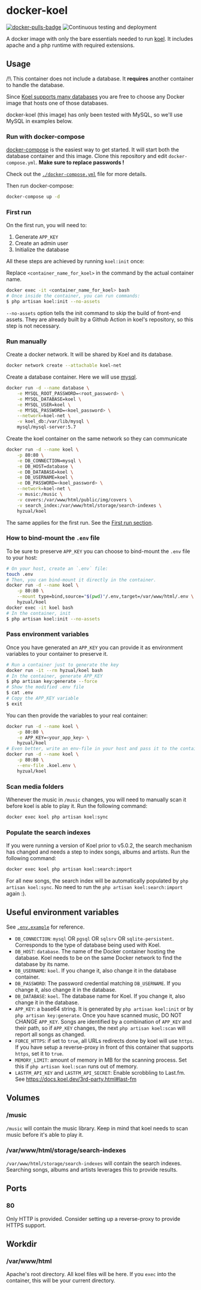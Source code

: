 docker-koel
===========

[![docker-pulls-badge]][docker-hub] ![Continuous testing and deployment](https://github.com/Hyzual/docker-koel/workflows/Continuous%20testing%20and%20deployment/badge.svg)

A docker image with only the bare essentials needed to run [koel]. It includes
apache and a php runtime with required extensions.

## Usage

/!\ This container does not include a database. It **requires** another container to handle the database.

Since [Koel supports many databases][koel-requirements] you are free to choose any Docker image that hosts one of those databases.

docker-koel (this image) has only been tested with MySQL, so we'll use MySQL in examples below.

### Run with docker-compose

[docker-compose] is the easiest way to get started. It will start both the database container and this image.
Clone this repository and edit `docker-compose.yml`. **Make sure to replace passwords !**

Check out the [`./docker-compose.yml`][compose] file for more details.

Then run docker-compose:

```bash
docker-compose up -d
```

### First run

On the first run, you will need to:

1. Generate `APP_KEY`
2. Create an admin user
3. Initialize the database

All these steps are achieved by running `koel:init` once:

Replace `<container_name_for_koel>` in the command by the actual container name.

```bash
docker exec -it <container_name_for_koel> bash
# Once inside the container, you can run commands:
$ php artisan koel:init --no-assets
```

`--no-assets` option tells the init command to skip the build of front-end assets. They are already built by a Github Action in koel's repository, so this step is not necessary.

### Run manually

Create a docker network. It will be shared by Koel and its database.

```bash
docker network create --attachable koel-net
```

Create a database container. Here we will use [mysql].

```bash
docker run -d --name database \
    -e MYSQL_ROOT_PASSWORD=<root_password> \
    -e MYSQL_DATABASE=koel \
    -e MYSQL_USER=koel \
    -e MYSQL_PASSWORD=<koel_password> \
    --network=koel-net \
    -v koel_db:/var/lib/mysql \
    mysql/mysql-server:5.7
```

Create the koel container on the same network so they can communicate

```bash
docker run -d --name koel \
    -p 80:80 \
    -e DB_CONNECTION=mysql \
    -e DB_HOST=database \
    -e DB_DATABASE=koel \
    -e DB_USERNAME=koel \
    -e DB_PASSWORD=<koel_password> \
    --network=koel-net \
    -v music:/music \
    -v covers:/var/www/html/public/img/covers \
    -v search_index:/var/www/html/storage/search-indexes \
    hyzual/koel
```

The same applies for the first run. See the [First run section](#first-run).

### How to bind-mount the `.env` file

To be sure to preserve `APP_KEY` you can choose to bind-mount the `.env` file to your host:

```bash
# On your host, create an `.env` file:
touch .env
# Then, you can bind-mount it directly in the container.
docker run -d --name koel \
    -p 80:80 \
    --mount type=bind,source="$(pwd)"/.env,target=/var/www/html/.env \
    hyzual/koel
docker exec -it koel bash
# In the container, init
$ php artisan koel:init --no-assets
```

### Pass environment variables

Once you have generated an `APP_KEY` you can provide it as environment variables to your container to preserve it.

```bash
# Run a container just to generate the key
docker run -it --rm hyzual/koel bash
# In the container, generate APP_KEY
$ php artisan key:generate --force
# Show the modified .env file
$ cat .env
# Copy the APP_KEY variable
$ exit
```

You can then provide the variables to your real container:

```bash
docker run -d --name koel \
    -p 80:80 \
    -e APP_KEY=<your_app_key> \
    hyzual/koel
# Even better, write an env-file in your host and pass it to the container
docker run -d --name koel \
    -p 80:80 \
    --env-file .koel.env \
    hyzual/koel
```

### Scan media folders

Whenever the music in `/music` changes, you will need to manually scan it before koel is able to play it. Run the following command:

```bash
docker exec koel php artisan koel:sync
```

### Populate the search indexes

If you were running a version of Koel prior to v5.0.2, the search mechanism has changed and needs a step to index songs, albums and artists. Run the following command:

```bash
docker exec koel php artisan koel:search:import
```

For all new songs, the search index will be automatically populated by `php artisan koel:sync`. No need to run the `php artisan koel:search:import` again :).

## Useful environment variables

See [`.env.example`][koel-env-example] for reference.

- `DB_CONNECTION`: `mysql` OR `pgsql` OR `sqlsrv` OR `sqlite-persistent`. Corresponds to the type of database being used with Koel.
- `DB_HOST`: `database`. The name of the Docker container hosting the database. Koel needs to be on the same Docker network to find the database by its name.
- `DB_USERNAME`: `koel`. If you change it, also change it in the database container.
- `DB_PASSWORD`: The password credential matching `DB_USERNAME`. If you change it, also change it in the database.
- `DB_DATABASE`: `koel`. The database name for Koel. If you change it, also change it in the database.
- `APP_KEY`: a base64 string. It is generated by `php artisan koel:init` or by `php artisan key:generate`. Once you have scanned music, DO NOT CHANGE `APP_KEY`. Songs are identified by a combination of `APP_KEY` and their path, so if `APP_KEY` changes, the next `php artisan koel:scan` will report all songs as changed.
- `FORCE_HTTPS`: if set to `true`, all URLs redirects done by koel will use `https`. If you have setup a reverse-proxy in front of this container that supports `https`, set it to `true`.
- `MEMORY_LIMIT`: amount of memory in MB for the scanning process. Set this if `php artisan koel:scan` runs out of memory.
- `LASTFM_API_KEY` and `LASTFM_API_SECRET`: Enable scrobbling to Last.fm. See https://docs.koel.dev/3rd-party.html#last-fm

## Volumes

### /music

`/music` will contain the music library. Keep in mind that koel needs to scan music before it's able to play it.

### /var/www/html/storage/search-indexes

`/var/www/html/storage/search-indexes` will contain the search indexes. Searching songs, albums and artists leverages this to provide results.

## Ports

### 80

Only HTTP is provided. Consider setting up a reverse-proxy to provide HTTPS support.

## Workdir

### /var/www/html

Apache's root directory. All koel files will be here. If you `exec` into the container, this will be your current directory.

[koel-env-example]: https://github.com/phanan/koel/blob/v5.0.2/.env.example
[koel-requirements]: https://docs.koel.dev/#/?id=requirements
[koel]: https://koel.dev/
[compose]: ./docker-compose.yml
[mysql]: https://hub.docker.com/r/mysql/mysql-server
[docker-compose]: https://docs.docker.com/compose/

[docker-pulls-badge]: <https://img.shields.io/docker/pulls/hyzual/koel>
[docker-hub]: https://hub.docker.com/r/hyzual/koel
